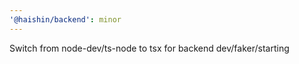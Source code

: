 ```yaml
---
'@haishin/backend': minor
---
```


Switch from node-dev/ts-node to tsx for backend dev/faker/starting
